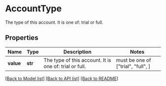 # AccountType

The type of this account. It is one of: trial or full.
## Properties
Name | Type | Description | Notes
------------ | ------------- | ------------- | -------------
**value** | **str** | The type of this account. It is one of: trial or full. |  must be one of ["trial", "full", ]

[[Back to Model list]](../README.md#documentation-for-models) [[Back to API list]](../README.md#documentation-for-api-endpoints) [[Back to README]](../README.md)


